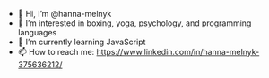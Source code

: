 - 👋 Hi, I’m @hanna-melnyk
- 👀 I’m interested in boxing, yoga, psychology, and programming languages 
- 🌱 I’m currently learning JavaScript
- 📫 How to reach me: https://www.linkedin.com/in/hanna-melnyk-375636212/

<!---
hanna-melnyk/hanna-melnyk is a ✨ special ✨ repository because its `README.md` (this file) appears on your GitHub profile.
You can click the Preview link to take a look at your changes.
--->
